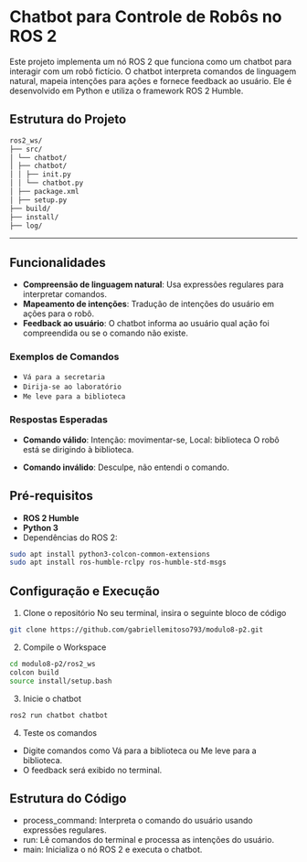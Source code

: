 # Chatbot para Controle de Robôs no ROS 2

Este projeto implementa um nó ROS 2 que funciona como um chatbot para interagir com um robô fictício. O chatbot interpreta comandos de linguagem natural, mapeia intenções para ações e fornece feedback ao usuário. Ele é desenvolvido em Python e utiliza o framework ROS 2 Humble.

## Estrutura do Projeto
```bash
ros2_ws/ 
├── src/ 
│ └── chatbot/ 
│ ├── chatbot/ 
│ │ ├── init.py 
│ │ └── chatbot.py 
│ ├── package.xml 
│ ├── setup.py 
├── build/ 
├── install/ 
├── log/
```
---

## Funcionalidades

- **Compreensão de linguagem natural**: Usa expressões regulares para interpretar comandos.
- **Mapeamento de intenções**: Tradução de intenções do usuário em ações para o robô.
- **Feedback ao usuário**: O chatbot informa ao usuário qual ação foi compreendida ou se o comando não existe.

### Exemplos de Comandos

- `Vá para a secretaria`
- `Dirija-se ao laboratório`
- `Me leve para a biblioteca`

### Respostas Esperadas

- **Comando válido**:
Intenção: movimentar-se, Local: biblioteca O robô está se dirigindo à biblioteca.

- **Comando inválido**:
Desculpe, não entendi o comando.


## Pré-requisitos

- **ROS 2 Humble**
- **Python 3**
- Dependências do ROS 2:
```bash
sudo apt install python3-colcon-common-extensions
sudo apt install ros-humble-rclpy ros-humble-std-msgs
```

## Configuração e Execução

1) Clone o repositório 
No seu terminal, insira o seguinte bloco de código
```bash
git clone https://github.com/gabriellemitoso793/modulo8-p2.git
```
2) Compile o Workspace
```bash
cd modulo8-p2/ros2_ws
colcon build
source install/setup.bash
```
3) Inicie o chatbot
```bash
ros2 run chatbot chatbot
```
4) Teste os comandos
- Digite comandos como Vá para a biblioteca ou Me leve para a biblioteca.
- O feedback será exibido no terminal.

## Estrutura do Código
- process_command: Interpreta o comando do usuário usando expressões regulares.
- run: Lê comandos do terminal e processa as intenções do usuário.
- main: Inicializa o nó ROS 2 e executa o chatbot.
